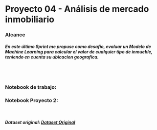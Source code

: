 
# Proyecto 04 - Análisis de mercado inmobiliario

### Alcance 

##### En este último Sprint me propuse como desafio, evaluar un Modelo de Machine Learning para calcular el valor de cualquier tipo de inmueble, teniendo en cuenta su ubicacion geografica.

<br>
<br>

### Notebook de trabajo: [](https://github.com/outaCtrl/DataScience/blob/main/DS_Proyecto_03_NLP.ipynb)

### Notebook Proyecto 2: [](https://github.com/outaCtrl/DataScience/blob/main/Procesamiento.ipynb)


<br>

##### Dataset original: [Dataset Original](https://drive.google.com/drive/folders/1d0lIloUEPgxxzFVKsJ3OGhO8KNEjdmdq?usp=sharing)

